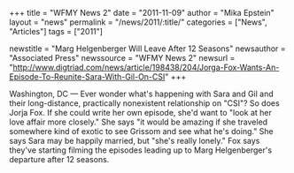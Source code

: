 +++
title = "WFMY News 2"
date = "2011-11-09"
author = "Mika Epstein"
layout = "news"
permalink = "/news/2011/:title/"
categories = ["News", "Articles"]
tags = ["2011"]

newstitle = "Marg Helgenberger Will Leave After 12 Seasons"
newsauthor = "Associated Press"
newssource = "WFMY News 2"
newsurl = "http://www.digtriad.com/news/article/198438/204/Jorga-Fox-Wants-An-Episode-To-Reunite-Sara-With-Gil-On-CSI"
+++

Washington, DC &#8212; Ever wonder what's happening with Sara and Gil and their long-distance, practically nonexistent relationship on "CSI"? So does Jorja Fox. If she could write her own episode, she'd want to "look at her love affair more closely." She says "it would be amazing if she traveled somewhere kind of exotic to see Grissom and see what he's doing." She says Sara may be happily married, but "she's really lonely." Fox says they've starting filming the episodes leading up to Marg Helgenberger's departure after 12 seasons. 


